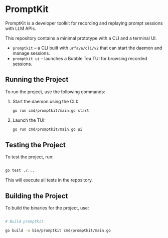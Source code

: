 # PromptKit

PromptKit is a developer toolkit for recording and replaying prompt sessions with LLM APIs.

This repository contains a minimal prototype with a CLI and a terminal UI.

- `promptkit` – a CLI built with `urfave/cli/v2` that can start the daemon and manage sessions.
- `promptkit ui` – launches a Bubble Tea TUI for browsing recorded sessions.

## Running the Project

To run the project, use the following commands:

1. Start the daemon using the CLI:

   ```bash
   go run cmd/promptkit/main.go start
   ```

2. Launch the TUI:

   ```bash
   go run cmd/promptkit/main.go ui
   ```

## Testing the Project

To test the project, run:

```bash

go test ./...

```

This will execute all tests in the repository.

## Building the Project

To build the binaries for the project, use:

```bash

# Build promptkit

go build -o bin/promptkit cmd/promptkit/main.go

```

